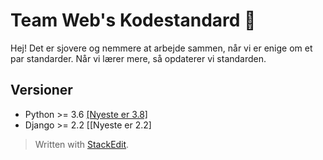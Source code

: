 
# Team Web's Kodestandard :rocket:

Hej! Det er sjovere og nemmere at arbejde sammen, når vi er enige om et par standarder. Når vi lærer mere, så opdaterer vi standarden.

## Versioner

- Python >= 3.6 [[Nyeste er 3.8]](https://docs.python.org/3/)
- Django >= 2.2 [[Nyeste er 2.2]


> Written with [StackEdit](https://stackedit.io/).
<!--stackedit_data:
eyJoaXN0b3J5IjpbMzM5MzQzMzY5LC0yMDUxNjQxODg1LDU4Nj
YyODE5NV19
-->